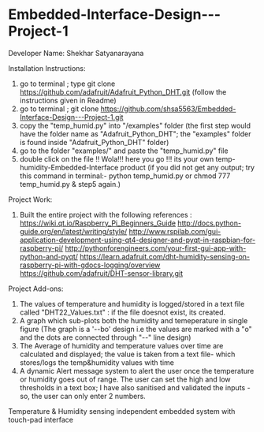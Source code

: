 # Embedded-Interface-Design---Project-1
Developer Name: Shekhar Satyanarayana

Installation Instructions: 
1. go to terminal ; type git clone https://github.com/adafruit/Adafruit_Python_DHT.git (follow the instructions given in Readme)
2. go to terminal ; git clone https://github.com/shsa5563/Embedded-Interface-Design---Project-1.git 
3. copy the "temp_humid.py" into "/examples" folder (the first step would have the folder name as "Adafruit_Python_DHT"; the "examples" folder is found inside "Adafruit_Python_DHT" folder)
4. go to the folder "examples/" and paste the "temp_humid.py" file 
5. double click on the file !! Wola!!! here you go !!! its your own temp-humidity-Embedded-Interface product 
   (if you did not get any output; try this command in terminal:-
     python temp_humid.py       or   chmod 777 temp_humid.py & step5 again.)

Project Work:
1. Built the entire project with the following references : 
 https://wiki.qt.io/Raspberry_Pi_Beginners_Guide
 http://docs.python-guide.org/en/latest/writing/style/
 http://www.rspilab.com/gui-application-development-using-qt4-designer-and-pyqt-in-raspbian-for-raspberry-pi/
 http://pythonforengineers.com/your-first-gui-app-with-python-and-pyqt/
 https://learn.adafruit.com/dht-humidity-sensing-on-raspberry-pi-with-gdocs-logging/overview
 https://github.com/adafruit/DHT-sensor-library.git
 
Project Add-ons:
1. The values of temperature and humidity is logged/stored in a text file called "DHT22_Values.txt" : if the file doesnot exist, its created. 
2. A graph which sub-plots both the humidity and temeperature in single figure (The graph is a '--bo' design i.e the values are marked with a "o" and the dots are connected through "--" line design)
3. The Average of humidity and temperature values over time are calculated and displayed; the value is taken from a text file- which stores/logs the temp&humidity values with time
4. A dynamic Alert message system to alert the user once the temperature or humidity goes out of range. The user can set the high and low thresholds in a text box; I have also sanitised and validated the inputs - so, the user can only enter 2 numbers. 

Temperature &amp; Humidity sensing independent embedded system with touch-pad interface
